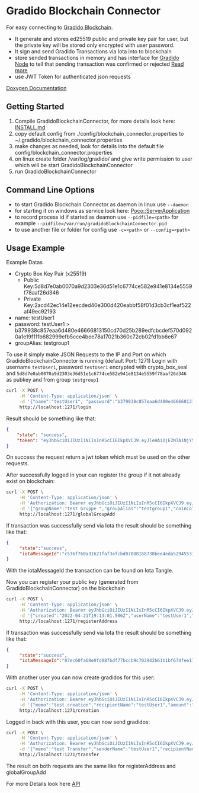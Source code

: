 # Gradido Blockchain Connector

For easy connecting to [Gradido Blockchain](https://github.com/gradido/gradido_blockchain). 

- It generate and stores ed25519 public and private key pair for user, but the private key will be stored only encrypted with user password.
- It sign and send Gradido Transactions via Iota into to blockchain
- store sended transactions in memory and has interface for [Gradido Node](https://github.com/gradido/gradido_node) to tell that pending transaction was confirmed or rejected [Read more](https://gradido.github.io/gradido_blockchain_connector/classmodel_1_1_pending_transactions.html)
- use JWT Token for authenticated json requests

[Doxygen Documentation](https://gradido.github.io/gradido_blockchain_connector/)

## Getting Started

1. Compile GradidoBlockchainConnector, for more details look here: [INSTALL.md](INSTALL.md)
2. copy default config from ./config/blockchain_connector.properties to ~/.gradido/blockchain_connector.properties
3. make changes as needed, look for details into the default file config/blockchain_connector.properties
4. on linux create folder /var/log/gradido/ and give write permission to user which will be start GradidoBlockchainConnector
5. run GradidoBlockchainConnector 


## Command Line Options

- to start Gradido Blockchain Connector as daemon in linux use ```--daemon ```
- for starting it on windows as service look here: [Poco::ServerApplication](https://www.appinf.com/docs/poco-2013.2/Poco.Util.ServerApplication.html)
- to record process id if started as deamon use ```--pidfile=<path>``` for example ```--pidfile=/var/run/gradidoBlockchainConnector.pid``` 
- to use another file or folder for config use ```-c=<path>``` or ```--config=<path>```


## Usage Example

Example Datas
- Crypto Box Key Pair (x25519)
     - Public Key:5d8d7e0ab0070a9d2303e36d51e1c6774ce582e941e8134e5559f78aaf26d346
     - Private Key:2acd42ec14e12eecded40e300d420eabbf58f01d3cb3cf1eaf522af49ec92193
- name: testUser1
- password: testUser1 > b379938c857eaa6d480e46666813150cd70d25b289edfcbcdef570d0920a1e19f11fb682999efb5cce4bee78a17021b360c72cb02fd1bb6e67
- groupAlias: testgroup1

To use it simply make JSON Requests to the IP and Port on which GradidoBlockchainConnector is running (default Port: 1271)
Login with username `testUser1`, password `testUser1` encrypted with crypto_box_seal and `5d8d7e0ab0070a9d2303e36d51e1c6774ce582e941e8134e5559f78aaf26d346` as pubkey and from group `testgroup1` 
```bash
curl -X POST \
     -H 'Content-Type: application/json' \
     -d '{"name":"testUser1", "password":"b379938c857eaa6d480e46666813150cd70d25b289edfcbcdef570d0920a1e19f11fb682999efb5cce4bee78a17021b360c72cb02fd1bb6e67", "groupAlias":"testgroup1"}' \
     http://localhost:1271/login
``` 

Result should be something like that: 
```json
{
    "state": "success",
    "token": "eyJhbGciOiJIUzI1NiIsInR5cCI6IkpXVCJ9.eyJleHAiOjE2NTA1NjY5MzIuMTU1MTg0LCJpYXQiOjE2NTA1NjYzMzIuMTU1MTg0LCJuYW1lIjoidGVzdFVzZXIxIiwicHVia2V5IjoiMjVhZGMzZWEwYmZmZmE3ZDAwYmEyMjY4OTJlMDA1MWU5ODJlNGMxOGZiZDM4ZDRjNTE2NzIyMjRkNzM1NGY1YiIsInN1YiI6ImxvZ2luIn0.YsL4F7BUeBa-_yV1mF3aK9DSybwpj_eJH6fOaY_Tn9c"
}
```
On success the request return a jwt token which must be used on the other requests.

After successfully logged in your can register the group if it not already exist on blockchain:
```bash
curl -X POST \
     -H 'Content-Type: application/json' \
     -H 'Authorization: Bearer eyJhbGciOiJIUzI1NiIsInR5cCI6IkpXVCJ9.eyJleHAiOjE2NTA1NjY5MzIuMTU1MTg0LCJpYXQiOjE2NTA1NjYzMzIuMTU1MTg0LCJuYW1lIjoidGVzdFVzZXIxIiwicHVia2V5IjoiMjVhZGMzZWEwYmZmZmE3ZDAwYmEyMjY4OTJlMDA1MWU5ODJlNGMxOGZiZDM4ZDRjNTE2NzIyMjRkNzM1NGY1YiIsInN1YiI6ImxvZ2luIn0.YsL4F7BUeBa-_yV1mF3aK9DSybwpj_eJH6fOaY_Tn9c' \
     -d '{"groupName":"test Gruppe ","groupAlias":"testgroup1","coinColor":"","created":"2022-04-21T18:57:59.073Z"}' \
     http://localhost:1271/globalGroupAdd
``` 

If transaction was successfully send via Iota the result should be something like that:
```json
{
     "state":"success",
     "iotaMessageId":"c536f760a31621faf3efcbd07088168738bee4eda52945531e09ae646efc5c18"
}
```
With the iotaMessageId the transaction can be found on Iota Tangle.

Now you can register your public key (generated from GradidoBlockchainConnector) on the blockchain
```bash
curl -X POST \
     -H 'Content-Type: application/json' \
     -H 'Authorization: Bearer eyJhbGciOiJIUzI1NiIsInR5cCI6IkpXVCJ9.eyJleHAiOjE2NTA1NjY5MzIuMTU1MTg0LCJpYXQiOjE2NTA1NjYzMzIuMTU1MTg0LCJuYW1lIjoidGVzdFVzZXIxIiwicHVia2V5IjoiMjVhZGMzZWEwYmZmZmE3ZDAwYmEyMjY4OTJlMDA1MWU5ODJlNGMxOGZiZDM4ZDRjNTE2NzIyMjRkNzM1NGY1YiIsInN1YiI6ImxvZ2luIn0.YsL4F7BUeBa-_yV1mF3aK9DSybwpj_eJH6fOaY_Tn9c' \
     -d '{"created":"2022-04-21T19:13:01.506Z","userName":"testUser1","addressType":"HUMAN"}' \
     http://localhost:1271/registerAddress
```

If transaction was successfully send via Iota the result should be something like that:
```json 
{
     "state":"success",
     "iotaMessageId":"07ec60fa60e0fd087bdf77bccb9c702942b61b1bf674fee17d3f258fed1fc8b0"
}
```
With another user you can now create gradidos for this user:

```bash
curl -X POST \
     -H 'Content-Type: application/json' \
     -H 'Authorization: Bearer eyJhbGciOiJIUzI1NiIsInR5cCI6IkpXVCJ9.eyJleHAiOjE2NTA1NzIyNjkuMjkwMzE4LCJpYXQiOjE2NTA1NzE2NjkuMjkwMzE4LCJuYW1lIjoidGVzdFVzZXIyIiwicHVia2V5IjoiOGIyMzkxM2VhMjMwMGYyNWVlYjY4NzNmMTE3ZTcwM2Q2ZGE5YjM5ZmNmMjgwMjE3Mzk2MzQ3YWU0NzNiMzdmNiIsInN1YiI6ImxvZ2luIn0.cg9lWwZsSgb-2QiDhz1vuYzHdM9ddkhvFzvKhnqjo4Q' \
     -d '{"memo":"test creation","recipientName":"testUser1","amount":"1000","targetDate":"2022-02-01","created":"2022-04-21T20:08:53.406Z","apolloTransactionId":"1"}' \
     http://localhost:1271/creation
```

Logged in back with this user, you can now send gradidos:

```bash
curl -X POST \
     -H 'Content-Type: application/json' \
     -H 'Authorization: Bearer eyJhbGciOiJIUzI1NiIsInR5cCI6IkpXVCJ9.eyJleHAiOjE2NTA1NzI0MzUuNTM0NTgyLCJpYXQiOjE2NTA1NzE4MzUuNTM0NTgyLCJuYW1lIjoidGVzdFVzZXIxIiwicHVia2V5IjoiZmIyNjY4Y2JlNWJmZWViYTNjNzkxOTJkZDI1MGJlNzI3ZjZmYTJiM2RlMjA2OGE4NWQyOTQ3NTFjMmE1Y2MyMCIsInN1YiI6ImxvZ2luIn0.Ymr7-QnSfsWNFOG-IevV3THYukJsiFdG934HgplKrsc' \
     -d '{"memo":"test Transfer","senderName":"testUser1","recipientName":"testUser2","amount":"100","created":"2022-04-21T20:10:59.429Z","apolloTransactionId":"2"}' \
     http://localhost:1271/transfer
```

The result on both requests are the same like for registerAddress and globalGroupAdd


For more Details look here [API](API.md)